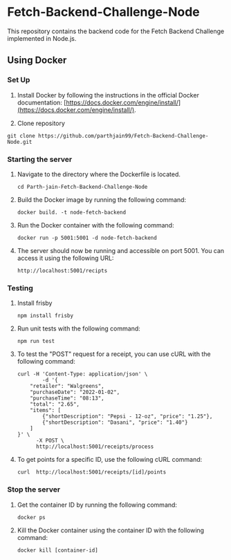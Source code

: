 # Fetch-Backend-Challenge-Node

This repository contains the backend code for the Fetch Backend Challenge implemented in Node.js.

## Using Docker

### Set Up
1. Install Docker by following the instructions in the official Docker documentation: [https://docs.docker.com/engine/install/](https://docs.docker.com/engine/install/).

2. Clone repository
```
git clone https://github.com/parthjain99/Fetch-Backend-Challenge-Node.git
```

### Starting the server
1. Navigate to the directory where the Dockerfile is located.
    ```
    cd Parth-jain-Fetch-Backend-Challenge-Node
    ```

2. Build the Docker image by running the following command:
    ```
    docker build. -t node-fetch-backend
    ```

4. Run the Docker container with the following command:
    ```
    docker run -p 5001:5001 -d node-fetch-backend
    ```

5. The server should now be running and accessible on port 5001. You can access it using the following URL:
    ```
    http://localhost:5001/recipts
    ```

### Testing
1. Install frisby
    ```
    npm install frisby
    ```
2. Run unit tests with the following command:
    ```
    npm run test
    ```

3. To test the "POST" request for a receipt, you can use cURL with the following command:
    ```
    curl -H 'Content-Type: application/json' \
            -d '{
        "retailer": "Walgreens",
        "purchaseDate": "2022-01-02",
        "purchaseTime": "08:13",
        "total": "2.65",
        "items": [
            {"shortDescription": "Pepsi - 12-oz", "price": "1.25"},
            {"shortDescription": "Dasani", "price": "1.40"}
        ]
    }' \
          -X POST \
          http://localhost:5001/receipts/process
    ```

4. To get points for a specific ID, use the following cURL command:
    ```
    curl  http://localhost:5001/receipts/[id]/points
    ```

### Stop the server
1. Get the container ID by running the following command:
    ```
    docker ps
    ```

2. Kill the Docker container using the container ID with the following command:
    ```
    docker kill [container-id]
    ```

